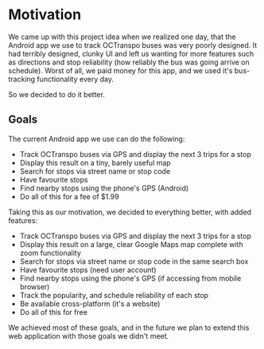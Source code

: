 Motivation
==========

We came up with this project idea when we realized one day, that the Android app we use to track OCTranspo buses was very poorly designed. It had terribly designed, clunky UI and left us wanting for more features such as directions and stop reliability (how reliably the bus was going arrive on schedule). Worst of all, we paid money for this app, and we used it's bus-tracking functionality every day.

So we decided to do it better. 


Goals
-----

The current Android app we use can do the following:

  * Track OCTranspo buses via GPS and display the next 3 trips for a stop  
  * Display this result on a tiny, barely useful map  
  * Search for stops via street name or stop code  
  * Have favourite stops  
  * Find nearby stops using the phone's GPS (Android)  
  * Do all of this for a fee of $1.99  

Taking this as our motivation, we decided to everything better, with added features:

  * Track OCTranspo buses via GPS and display the next 3 trips for a stop  
  * Display this result on a large, clear Google Maps map complete with zoom functionality  
  * Search for stops via street name or stop code in the same search box  
  * Have favourite stops (need user account)  
  * Find nearby stops using the phone's GPS (if accessing from mobile browser)  
  * Track the popularity, and schedule reliability of each stop  
  * Be available cross-platform (it's a website)  
  * Do all of this for free  

We achieved most of these goals, and in the future we plan to extend this web application with those goals we didn't meet.

